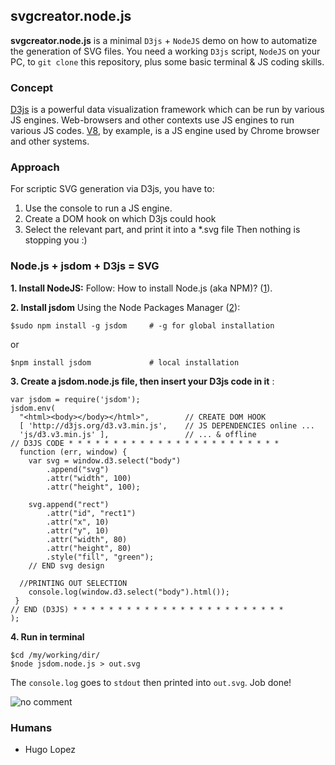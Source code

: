 ## svgcreator.node.js
**svgcreator.node.js** is a minimal `D3js` + `NodeJS` demo on how to automatize the generation of SVG files. You need a working `D3js` script, `NodeJS` on your PC, to `git clone` this repository, plus some basic terminal & JS coding skills.

### Concept
[D3js](http://d3js.org/d3.v3.min.js) is a powerful data visualization framework which can be run by various JS engines. Web-browsers and other contexts use JS engines to run various JS codes. [V8](https://en.wikipedia.org/wiki/V8_(JavaScript_engine)), by example, is a JS engine used by Chrome browser and other systems. 

### Approach
For scriptic SVG generation via D3js, you have to: 
1. Use the console to run a JS engine.
2. Create a DOM hook on which D3js could hook
3. Select the relevant part, and print it into a *.svg file
Then nothing is stopping you :)

### Node.js + jsdom + D3js = SVG

**1. Install NodeJS:**
Follow: How to install Node.js (aka NPM)? ([1](http://howtonode.org/how-to-install-nodejs)).

**2. Install jsdom**
Using the Node Packages Manager ([2](https://github.com/tmpvar/jsdom#install)):

    $sudo npm install -g jsdom     # -g for global installation
or

    $npm install jsdom             # local installation

**3. Create a jsdom.node.js file, then insert your D3js code in it** :

    var jsdom = require('jsdom');
    jsdom.env(
      "<html><body></body></html>",        // CREATE DOM HOOK
      [ 'http://d3js.org/d3.v3.min.js',    // JS DEPENDENCIES online ...
      'js/d3.v3.min.js' ],                 // ... & offline
    // D3JS CODE * * * * * * * * * * * * * * * * * * * * * * * *
      function (err, window) {
        var svg = window.d3.select("body")
            .append("svg")
            .attr("width", 100)
            .attr("height", 100);

        svg.append("rect")
            .attr("id", "rect1")
            .attr("x", 10)
            .attr("y", 10)
            .attr("width", 80)
            .attr("height", 80)
            .style("fill", "green");
        // END svg design

      //PRINTING OUT SELECTION
        console.log(window.d3.select("body").html());
     }
    // END (D3JS) * * * * * * * * * * * * * * * * * * * * * * * *
    );

**4. Run in terminal** 
    
    $cd /my/working/dir/
    $node jsdom.node.js > out.svg

The `console.log` goes to `stdout` then printed into `out.svg`. Job done!

![no comment](https://raw.github.com/hugolpz/svgcreator.node.js/master/out.png)

### Humans

- Hugo Lopez
